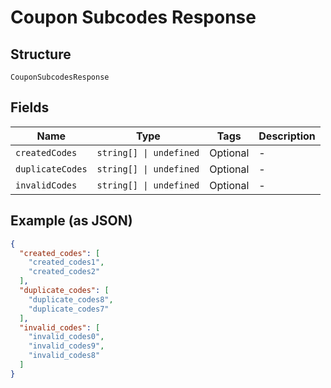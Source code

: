 
# Coupon Subcodes Response

## Structure

`CouponSubcodesResponse`

## Fields

| Name | Type | Tags | Description |
|  --- | --- | --- | --- |
| `createdCodes` | `string[] \| undefined` | Optional | - |
| `duplicateCodes` | `string[] \| undefined` | Optional | - |
| `invalidCodes` | `string[] \| undefined` | Optional | - |

## Example (as JSON)

```json
{
  "created_codes": [
    "created_codes1",
    "created_codes2"
  ],
  "duplicate_codes": [
    "duplicate_codes8",
    "duplicate_codes7"
  ],
  "invalid_codes": [
    "invalid_codes0",
    "invalid_codes9",
    "invalid_codes8"
  ]
}
```

